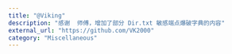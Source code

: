 ```yaml
---
title: "@Viking"
description: "感谢  师傅，增加了部分 Dir.txt 敏感端点爆破字典的内容"
external_url: "https://github.com/VK2000"
category: "Miscellaneous"
---
```


